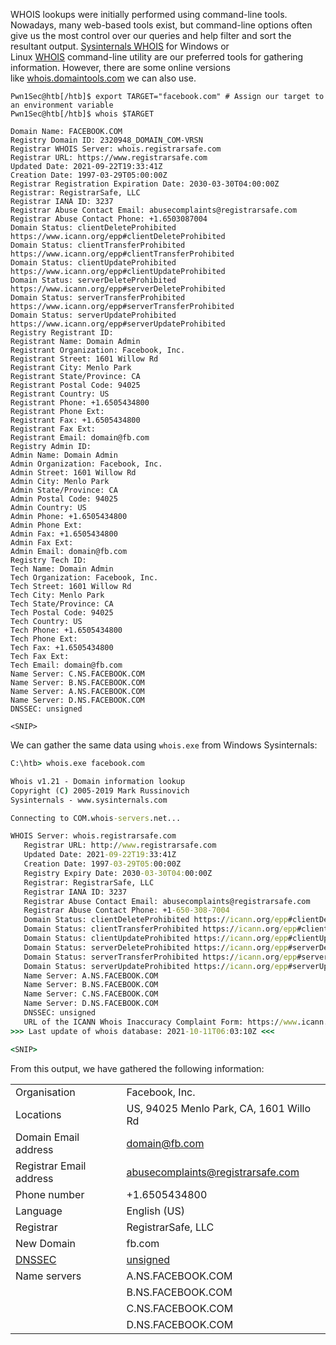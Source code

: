 WHOIS lookups were initially performed using command-line tools. Nowadays, many web-based tools exist, but command-line options often give us the most control over our queries and help filter and sort the resultant output. [Sysinternals WHOIS](https://docs.microsoft.com/en-gb/sysinternals/downloads/whois) for Windows or Linux [WHOIS](https://linux.die.net/man/1/whois) command-line utility are our preferred tools for gathering information. However, there are some online versions like [whois.domaintools.com](https://whois.domaintools.com/) we can also use.

```shell
Pwn1Sec@htb[/htb]$ export TARGET="facebook.com" # Assign our target to an environment variable
Pwn1Sec@htb[/htb]$ whois $TARGET

Domain Name: FACEBOOK.COM
Registry Domain ID: 2320948_DOMAIN_COM-VRSN
Registrar WHOIS Server: whois.registrarsafe.com
Registrar URL: https://www.registrarsafe.com
Updated Date: 2021-09-22T19:33:41Z
Creation Date: 1997-03-29T05:00:00Z
Registrar Registration Expiration Date: 2030-03-30T04:00:00Z
Registrar: RegistrarSafe, LLC
Registrar IANA ID: 3237
Registrar Abuse Contact Email: abusecomplaints@registrarsafe.com
Registrar Abuse Contact Phone: +1.6503087004
Domain Status: clientDeleteProhibited https://www.icann.org/epp#clientDeleteProhibited
Domain Status: clientTransferProhibited https://www.icann.org/epp#clientTransferProhibited
Domain Status: clientUpdateProhibited https://www.icann.org/epp#clientUpdateProhibited
Domain Status: serverDeleteProhibited https://www.icann.org/epp#serverDeleteProhibited
Domain Status: serverTransferProhibited https://www.icann.org/epp#serverTransferProhibited
Domain Status: serverUpdateProhibited https://www.icann.org/epp#serverUpdateProhibited
Registry Registrant ID:
Registrant Name: Domain Admin
Registrant Organization: Facebook, Inc.
Registrant Street: 1601 Willow Rd
Registrant City: Menlo Park
Registrant State/Province: CA
Registrant Postal Code: 94025
Registrant Country: US
Registrant Phone: +1.6505434800
Registrant Phone Ext:
Registrant Fax: +1.6505434800
Registrant Fax Ext:
Registrant Email: domain@fb.com
Registry Admin ID:
Admin Name: Domain Admin
Admin Organization: Facebook, Inc.
Admin Street: 1601 Willow Rd
Admin City: Menlo Park
Admin State/Province: CA
Admin Postal Code: 94025
Admin Country: US
Admin Phone: +1.6505434800
Admin Phone Ext:
Admin Fax: +1.6505434800
Admin Fax Ext:
Admin Email: domain@fb.com
Registry Tech ID:
Tech Name: Domain Admin
Tech Organization: Facebook, Inc.
Tech Street: 1601 Willow Rd
Tech City: Menlo Park
Tech State/Province: CA
Tech Postal Code: 94025
Tech Country: US
Tech Phone: +1.6505434800
Tech Phone Ext:
Tech Fax: +1.6505434800
Tech Fax Ext:
Tech Email: domain@fb.com
Name Server: C.NS.FACEBOOK.COM
Name Server: B.NS.FACEBOOK.COM
Name Server: A.NS.FACEBOOK.COM
Name Server: D.NS.FACEBOOK.COM
DNSSEC: unsigned

<SNIP>
```

We can gather the same data using `whois.exe` from Windows Sysinternals:

```cmd
C:\htb> whois.exe facebook.com

Whois v1.21 - Domain information lookup
Copyright (C) 2005-2019 Mark Russinovich
Sysinternals - www.sysinternals.com

Connecting to COM.whois-servers.net...

WHOIS Server: whois.registrarsafe.com
   Registrar URL: http://www.registrarsafe.com
   Updated Date: 2021-09-22T19:33:41Z
   Creation Date: 1997-03-29T05:00:00Z
   Registry Expiry Date: 2030-03-30T04:00:00Z
   Registrar: RegistrarSafe, LLC
   Registrar IANA ID: 3237
   Registrar Abuse Contact Email: abusecomplaints@registrarsafe.com
   Registrar Abuse Contact Phone: +1-650-308-7004
   Domain Status: clientDeleteProhibited https://icann.org/epp#clientDeleteProhibited
   Domain Status: clientTransferProhibited https://icann.org/epp#clientTransferProhibited
   Domain Status: clientUpdateProhibited https://icann.org/epp#clientUpdateProhibited
   Domain Status: serverDeleteProhibited https://icann.org/epp#serverDeleteProhibited
   Domain Status: serverTransferProhibited https://icann.org/epp#serverTransferProhibited
   Domain Status: serverUpdateProhibited https://icann.org/epp#serverUpdateProhibited
   Name Server: A.NS.FACEBOOK.COM
   Name Server: B.NS.FACEBOOK.COM
   Name Server: C.NS.FACEBOOK.COM
   Name Server: D.NS.FACEBOOK.COM
   DNSSEC: unsigned
   URL of the ICANN Whois Inaccuracy Complaint Form: https://www.icann.org/wicf/
>>> Last update of whois database: 2021-10-11T06:03:10Z <<<

<SNIP>
```

From this output, we have gathered the following information:

|   |   |
|---|---|
|Organisation|Facebook, Inc.|
|Locations|US, 94025 Menlo Park, CA, 1601 Willo Rd|
|Domain Email address|domain@fb.com|
|Registrar Email address|abusecomplaints@registrarsafe.com|
|Phone number|+1.6505434800|
|Language|English (US)|
|Registrar|RegistrarSafe, LLC|
|New Domain|fb.com|
|[DNSSEC](https://en.wikipedia.org/wiki/Domain_Name_System_Security_Extensions)|[unsigned](https://aws.amazon.com/blogs/networking-and-content-delivery/configuring-dnssec-signing-and-validation-with-amazon-route-53)|
|Name servers|A.NS.FACEBOOK.COM|
||B.NS.FACEBOOK.COM|
||C.NS.FACEBOOK.COM|
||D.NS.FACEBOOK.COM|


